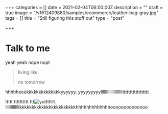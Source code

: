 +++
categories = []
date = 2021-02-04T06:00:00Z
description = ""
draft = true
image = "/v1612409880/samples/ecommerce/leather-bag-gray.jpg"
tags = []
title = "Still figuring this stuff out"
type = "post"

+++
# Talk to me

yeah yeah nope nopt

> living like
>
> no tomorrow

hhhhheeekkkkkkkkkkkkkkyyyyyy. yyyyyyyyylllllllllllllllllllltttttttttttttttttt

ttttt tttttttttt ttt![](/v1612409880/samples/ecommerce/accessories-bag.jpg "yu")ttttllll. lllllllllllllkkkkkkkkkkkkkkkkkkkkkkkhhhhhhhhhhhhhoooooooooooooo